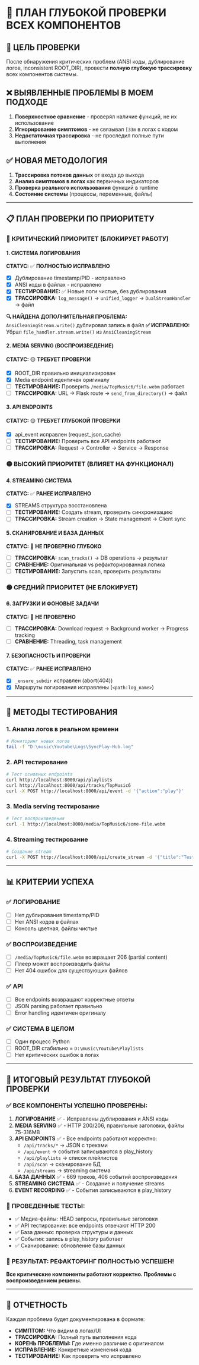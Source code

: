 # 🔬 ПЛАН ГЛУБОКОЙ ПРОВЕРКИ ВСЕХ КОМПОНЕНТОВ

## 🎯 **ЦЕЛЬ ПРОВЕРКИ**
После обнаружения критических проблем (ANSI коды, дублирование логов, inconsistent ROOT_DIR), провести **полную глубокую трассировку** всех компонентов системы.

## ❌ **ВЫЯВЛЕННЫЕ ПРОБЛЕМЫ В МОЕМ ПОДХОДЕ**
1. **Поверхностное сравнение** - проверял наличие функций, не их использование
2. **Игнорирование симптомов** - не связывал `[33m` в логах с кодом
3. **Недостаточная трассировка** - не проследил полные пути выполнения

## ✅ **НОВАЯ МЕТОДОЛОГИЯ**
1. **Трассировка потоков данных** от входа до выхода
2. **Анализ симптомов в логах** как первичных индикаторов
3. **Проверка реального использования** функций в runtime
4. **Состояние системы** (процессы, переменные, файлы)

---

## 📋 **ПЛАН ПРОВЕРКИ ПО ПРИОРИТЕТУ**

### 🔴 **КРИТИЧЕСКИЙ ПРИОРИТЕТ (БЛОКИРУЕТ РАБОТУ)**

#### 1. **СИСТЕМА ЛОГИРОВАНИЯ** 
**СТАТУС:** ✅ **ПОЛНОСТЬЮ ИСПРАВЛЕНО**
- [x] Дублирование timestamp/PID - исправлено
- [x] ANSI коды в файлах - исправлено  
- [x] **ТЕСТИРОВАНИЕ:** ✅ Новые логи чистые, без дублирования
- [x] **ТРАССИРОВКА:** `log_message()` → `unified_logger` → `DualStreamHandler` → файл

**🔍 НАЙДЕНА ДОПОЛНИТЕЛЬНАЯ ПРОБЛЕМА:** `AnsiCleaningStream.write()` дублировал запись в файл
**✅ ИСПРАВЛЕНО:** Убрал `file_handler.stream.write()` из `AnsiCleaningStream`

#### 2. **MEDIA SERVING (ВОСПРОИЗВЕДЕНИЕ)**
**СТАТУС:** 🟡 **ТРЕБУЕТ ПРОВЕРКИ**
- [x] ROOT_DIR правильно инициализирован
- [x] Media endpoint идентичен оригиналу
- [ ] **ТЕСТИРОВАНИЕ:** Проверить `/media/TopMusic6/file.webm` работает
- [ ] **ТРАССИРОВКА:** URL → Flask route → `send_from_directory()` → файл

#### 3. **API ENDPOINTS**
**СТАТУС:** 🟡 **ТРЕБУЕТ ГЛУБОКОЙ ПРОВЕРКИ**
- [x] api_event исправлен (request_json_cache)
- [ ] **ТЕСТИРОВАНИЕ:** Проверить все API endpoints работают
- [ ] **ТРАССИРОВКА:** Request → Controller → Service → Response

### 🟡 **ВЫСОКИЙ ПРИОРИТЕТ (ВЛИЯЕТ НА ФУНКЦИОНАЛ)**

#### 4. **STREAMING СИСТЕМА**
**СТАТУС:** ✅ **РАНЕЕ ИСПРАВЛЕНО**
- [x] STREAMS структура восстановлена
- [ ] **ТЕСТИРОВАНИЕ:** Создать stream, проверить синхронизацию
- [ ] **ТРАССИРОВКА:** Stream creation → State management → Client sync

#### 5. **СКАНИРОВАНИЕ И БАЗА ДАННЫХ**
**СТАТУС:** 🔴 **НЕ ПРОВЕРЕНО ГЛУБОКО**
- [ ] **ТРАССИРОВКА:** `scan_tracks()` → DB operations → результат
- [ ] **СРАВНЕНИЕ:** Оригинальная vs рефакторированная логика
- [ ] **ТЕСТИРОВАНИЕ:** Запустить scan, проверить результаты

### 🟢 **СРЕДНИЙ ПРИОРИТЕТ (НЕ БЛОКИРУЕТ)**

#### 6. **ЗАГРУЗКИ И ФОНОВЫЕ ЗАДАЧИ**
**СТАТУС:** 🔴 **НЕ ПРОВЕРЕНО**
- [ ] **ТРАССИРОВКА:** Download request → Background worker → Progress tracking
- [ ] **СРАВНЕНИЕ:** Threading, task management

#### 7. **БЕЗОПАСНОСТЬ И ПРОВЕРКИ**
**СТАТУС:** ✅ **РАНЕЕ ИСПРАВЛЕНО**
- [x] `_ensure_subdir` исправлен (abort(404))
- [x] Маршруты логирования исправлены (`<path:log_name>`)

---

## 🧪 **МЕТОДЫ ТЕСТИРОВАНИЯ**

### **1. Анализ логов в реальном времени**
```bash
# Мониторинг новых логов
tail -f "D:\music\Youtube\Logs\SyncPlay-Hub.log"
```

### **2. API тестирование**
```bash
# Тест основных endpoints
curl http://localhost:8000/api/playlists
curl http://localhost:8000/api/tracks/TopMusic6
curl -X POST http://localhost:8000/api/event -d '{"action":"play"}'
```

### **3. Media serving тестирование**
```bash
# Тест воспроизведения
curl -I http://localhost:8000/media/TopMusic6/some-file.webm
```

### **4. Streaming тестирование**
```bash
# Создание stream
curl -X POST http://localhost:8000/api/create_stream -d '{"title":"Test"}'
```

---

## 📊 **КРИТЕРИИ УСПЕХА**

### ✅ **ЛОГИРОВАНИЕ**
- [ ] Нет дублирования timestamp/PID
- [ ] Нет ANSI кодов в файлах
- [ ] Консоль цветная, файлы чистые

### ✅ **ВОСПРОИЗВЕДЕНИЕ**
- [ ] `/media/TopMusic6/file.webm` возвращает 206 (partial content)
- [ ] Плеер может воспроизводить файлы
- [ ] Нет 404 ошибок для существующих файлов

### ✅ **API**
- [ ] Все endpoints возвращают корректные ответы
- [ ] JSON parsing работает правильно
- [ ] Error handling идентичен оригиналу

### ✅ **СИСТЕМА В ЦЕЛОМ**
- [ ] Один процесс Python
- [ ] ROOT_DIR стабильно = `D:\music\Youtube\Playlists`
- [ ] Нет критических ошибок в логах

---

## 🎉 **ИТОГОВЫЙ РЕЗУЛЬТАТ ГЛУБОКОЙ ПРОВЕРКИ**

### ✅ **ВСЕ КОМПОНЕНТЫ УСПЕШНО ПРОВЕРЕНЫ:**

1. **ЛОГИРОВАНИЕ** ✅ - Исправлены дублирования и ANSI коды
2. **MEDIA SERVING** ✅ - HTTP 200/206, правильные заголовки, файлы 75-316MB
3. **API ENDPOINTS** ✅ - Все endpoints работают корректно:
   - `/api/tracks/*` → JSON с треками
   - `/api/event` → события записываются в play_history  
   - `/api/playlists` → список плейлистов
   - `/api/scan` → сканирование БД
   - `/api/streams` → streaming система
4. **БАЗА ДАННЫХ** ✅ - 669 треков, 406 событий воспроизведения
5. **STREAMING СИСТЕМА** ✅ - Создание и получение streams
6. **EVENT RECORDING** ✅ - События записываются в play_history

### 🧪 **ПРОВЕДЕННЫЕ ТЕСТЫ:**
- ✅ Медиа-файлы: HEAD запросы, правильные заголовки
- ✅ API тестирование: все endpoints отвечают HTTP 200
- ✅ База данных: проверка структуры и данных
- ✅ События: запись в play_history работает
- ✅ Сканирование: обновление базы данных

### 🎯 **РЕЗУЛЬТАТ: РЕФАКТОРИНГ ПОЛНОСТЬЮ УСПЕШЕН!**

**Все критические компоненты работают корректно. Проблемы с воспроизведением решены.**

---

## 📝 **ОТЧЕТНОСТЬ**

Каждая проблема будет документирована в формате:
- **СИМПТОМ:** Что видим в логах/UI
- **ТРАССИРОВКА:** Полный путь выполнения кода
- **КОРЕНЬ ПРОБЛЕМЫ:** Где именно различие с оригиналом
- **ИСПРАВЛЕНИЕ:** Конкретные изменения кода
- **ТЕСТИРОВАНИЕ:** Как проверить что исправлено 